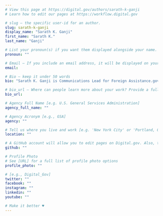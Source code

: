 ```yaml
---
# View this page at https://digital.gov/authors/sarath-k-ganji
# Learn how to edit our pages at https://workflow.digital.gov

# slug — the specific user-id for an author.
slug: sarath-k-ganji
display_name: "Sarath K. Ganji"
first_name: "Sarath K."
last_name: "Ganji"

# List your pronoun(s) if you want them displayed alongside your name. If blank, we'll use just your name. Learn more http://mypronouns.org
pronoun: ""

# Email — If you include an email address, it will be displayed on your profile page
email: 

# Bio — keep it under 50 words
bio: "Sarath K. Ganji is Communications Lead for Foreign Assistance.gov, an open data platform managed by the U.S. Department of State’s Office of Foreign Assistance. In that capacity, he helps the Office identify markets for its data, develop tools to make that data more accessible, and spearhead strategic partnerships like this sprint with The Opportunity Project."

# bio_url — Where can people learn more about your work? Provide a full URL [e.g. 'https://www.example.gov/']
bio_url: 

# Agency Full Name [e.g. U.S. General Services Administration]
agency_full_name: ""

# Agency Acronym [e.g., GSA]
agency: ""

# Tell us where you live and work [e.g. 'New York City' or 'Portland, OR']
location: ""

# A GitHub account will allow you to edit pages on Digital.gov. Also, the image used in your GitHub account can be used to populate your digital.gov profile photo. Learn more about getting a Github account at [URL]
github: ""

# Profile Photo
# See [URL] for a full list of profile photo options
profile_photo: ""

# [e.g., Digital_Gov]
twitter: ""
facebook: ""
instagram: ""
linkedin: ""
youtube: ""

# Make it better ♥
---
```

